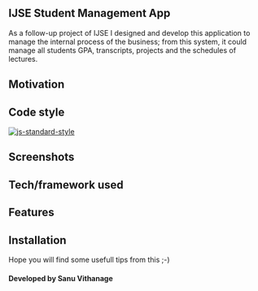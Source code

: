 ## IJSE Student Management App
As a follow-up project of IJSE I designed and develop this application to manage the internal
process of the business; from this system, it could manage all students GPA, transcripts, projects
and the schedules of lectures.

## Motivation


## Code style
[![js-standard-style](https://img.shields.io/azure-devops/coverage/swellaby/opensource/25.svg)](https://google.com)
 
## Screenshots


## Tech/framework used


## Features


## Installation




Hope you will find some usefull tips from this ;-)

#### Developed by Sanu Vithanage


